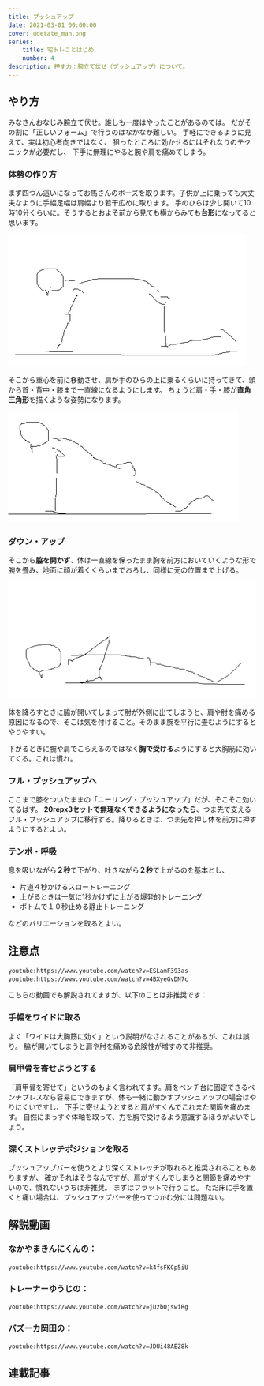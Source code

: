 ```yaml
---
title: プッシュアップ
date: 2021-03-01 00:00:00
cover: udetate_man.png
series:
    title: 宅トレことはじめ
    number: 4
description: 押す力：腕立て伏せ（プッシュアップ）について。
---
```


## やり方
みなさんおなじみ腕立て伏せ。誰しも一度はやったことがあるのでは。
だがその割に「正しいフォーム」で行うのはなかなか難しい。
手軽にできるように見えて、実は初心者向きではなく、
狙ったところに効かせるにはそれなりのテクニックが必要だし、
下手に無理にやると腕や肩を痛めてしまう。

### 体勢の作り方

まず四つん這いになってお馬さんのポーズを取ります。子供が上に乗っても大丈夫なように手幅足幅は肩幅より若干広めに取ります。
手のひらは少し開いて10時10分くらいに。そうするとおよそ前から見ても横からみても**台形**になってると思います。

![pushup position](./pushup_position_uma.png)

そこから重心を前に移動させ、肩が手のひらの上に乗るくらいに持ってきて、頭から首・背中・膝まで一直線になるようにします。
ちょうど肩・手・膝が**直角三角形**を描くような姿勢になります。

![pushup position](./pushup_position_top.png)

### ダウン・アップ

そこから**脇を開かず**、体は一直線を保ったまま胸を前方においていくような形で腕を畳み、地面に顔が着くくらいまでおろし、同様に元の位置まで上げる。

![pushup position](./pushup_position_bottom.png)

体を降ろすときに脇が開いてしまって肘が外側に出てしまうと、肩や肘を痛める原因になるので、そこは気を付けること。そのまま腕を平行に畳むようにするとやりやすい。

下がるときに腕や肩でこらえるのではなく**胸で受ける**ようにすると大胸筋に効いてくる。これは慣れ。

### フル・プッシュアップへ
ここまで膝をついたままの「ニーリング・プッシュアップ」だが、そこそこ効いてるはず。
**20repx3セットで無理なくできるようになったら**、つま先で支えるフル・プッシュアップに移行する。降りるときは、つま先を押し体を前方に押すようにするとよい。

### テンポ・呼吸
息を吸いながら**２秒**で下がり、吐きながら**２秒**で上がるのを基本とし、

- 片道４秒かけるスロートレーニング
- 上がるときは一気に1秒かけずに上がる爆発的トレーニング
- ボトムで１０秒止める静止トレーニング

などのバリエーションを取るとよい。

## 注意点
`youtube:https://www.youtube.com/watch?v=ESLamF393as`
`youtube:https://www.youtube.com/watch?v=4BXyeGvDN7c`

こちらの動画でも解説されてますが、以下のことは非推奨です：

### 手幅をワイドに取る
よく「ワイドは大胸筋に効く」という説明がなされることがあるが、これは誤り。
脇が開いてしまうと肩や肘を痛める危険性が増すので非推奨。

### 肩甲骨を寄せようとする
「肩甲骨を寄せて」というのもよく言われてます。肩をベンチ台に固定できるベンチプレスなら容易にできますが、体も一緒に動かすプッシュアップの場合はやりにくいですし、
下手に寄せようとすると肩がすくんでこれまた関節を痛めます。
自然にまっすぐ体軸を取って、力を胸で受けるよう意識するほうがよいでしょう。

### 深くストレッチポジションを取る
プッシュアップバーを使うとより深くストレッチが取れると推奨されることもありますが、
確かそれはそうなんですが、肩がすくんでしまうと関節を痛めやすいので、慣れないうちは非推奨。
まずはフラットで行うこと。
ただ床に手を置くと痛い場合は、プッシュアップバーを使ってつかむ分には問題ない。

## 解説動画
### なかやまきんにくんの：
`youtube:https://www.youtube.com/watch?v=k4fsFKCp5iU`

### トレーナーゆうじの：
`youtube:https://www.youtube.com/watch?v=jUzbOjswiRg`

### バズーカ岡田の：
`youtube:https://www.youtube.com/watch?v=JDUi48AEZ8k`



## 連載記事
<Series title="宅トレことはじめ" display="text" current="4"/>